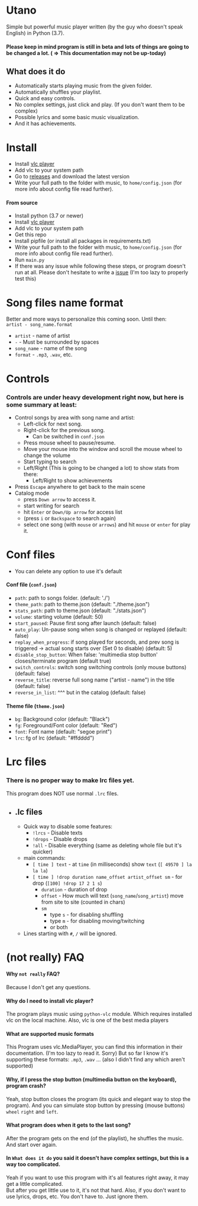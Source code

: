 # Utano
Simple but powerful music player written (by the guy who doesn't speak English) in Python (3.7).
#### Please keep in mind program is still in beta and lots of things are going to be changed a lot. ( => This documentation may not be up-today)
## What does it do
- Automatically starts playing music from the given folder.
- Automatically shuffles your playlist.
- Quick and easy controls.
- No complex settings, just click and play. (If you don't want them to be complex)
- Possible lyrics and some basic music visualization.
- And it has achievements.

# Install
- Install [vlc player](https://www.videolan.org/vlc/index.cs.html)
- Add vlc to your system path
- Go to [releases](https://github.com/TheNovi/Utano/releases) and download the latest version
- Write your full path to the folder with music, to `home/config.json` (for more info about config file read further).
#### From source
- Install python (3.7 or newer)
- Install [vlc player](https://www.videolan.org/vlc/index.cs.html)
- Add vlc to your system path
- Get this repo
- Install pipfile (or install all packages in requirements.txt)
- Write your full path to the folder with music, to `home/config.json` (for more info about config file read further).
- Run `main.py`
- If there was any issue while following these steps, or program doesn't run at all. Please don't hesitate to write a [issue](https://github.com/TheNovi/Utano/issues) (I'm too lazy to properly test this)

# Song files name format
Better and more ways to personalize this coming soon. Until then:<br>
`artist - song_name.format`
- `artist` - name of artist
- ` - ` - Must be surrounded by spaces
- `song_name` - name of the song
- `format` - `.mp3`, `.wav`, etc.

# Controls
### Controls are under heavy development right now, but here is some summary at least:
- Control songs by area with song name and artist:
    - Left-click for next song.
    - Right-click for the previous song.
        - Can be switched in `conf.json`
    - Press mouse wheel to pause/resume.
    - Move your mouse into the window and scroll the mouse wheel to change the volume
    - Start typing to search
    - Left/Right (This is going to be changed a lot) to show stats from there:
        - Left/Right to show achievements
- Press `Escape` anywhere to get back to the main scene  
- Catalog mode
    - press `Down arrow` to access it.
    - start writing for search
    - hit `Enter` or `Down/Up arrow` for access list
    - (press `i` or `Backspace` to search again)
    - select one song (with `mouse` or `arrows`) and hit `mouse` or `enter` for play it.

# Conf files
- You can delete any option to use it's default
#### Conf file (`conf.json`)
- `path`: path to songs folder. (default: './')
- `theme_path`: path to theme.json (default: "./theme.json")
- `stats_path`: path to theme.json (default: "./stats.json")
- `volume`: starting volume (default: 50)
- `start_paused`: Pause first song after launch (default: false)
- `auto_play`: Un-pause song when song is changed or replayed (default: false)
- `replay_when_progress`: if song played for <value> seconds, and prev song is triggered -> actual song starts over (Set 0 to disable) (default: 5)
- `disable_stop_button`: When false: 'multimedia stop button' closes/terminate program (default true)
- `switch_controls`: switch song switching controls (only mouse buttons) (default: false)
- `reverse_title`: reverse full song name ("artist - name") in the title (default: false)
- `reverse_in_list`: ^^^ but in the catalog (default: false)
#### Theme file (`theme.json`)
- `bg`: Background color (default: "Black")
- `fg`: Foreground/Font color (default: "Red")
- `font`: Font name (default: "segoe print")
- `lrc`: fg of lrc (default: "#ffdddd")

# Lrc files
### There is no proper way to make lrc files yet.<br>
This program does NOT use normal `.lrc` files.<br>
- ## .lc files
    -  Quick way to disable some features:
        - `!lrcs` - Disable texts
        - `!drops` - Disable drops
        - `!all` - Disable everything (same as deleting whole file but it's quicker)
    - main commands:
        - `[ time ] text` - at `time` (in milliseconds) show `text` (`[ 49570 ] la la la`)
        - `[ time ] !drop duration name_offset artist_offset sm` - for drop (`[100] !drop 17 2 1 s`)
            - `duration` - duration of drop
            - `offset` - How much will text (`song_name`/`song_artist`) move from site to site (counted in chars)
            - `sm`
                - type `s` - for disabling shuffling
                - type `m` - for disabling moving/twitching
                - or both
    - Lines starting with `#`, `/` will be ignored.
    
# (not really) FAQ 
#### Why `not really` FAQ?
Because I don't get any questions.
#### Why do I need to install vlc player?
The program plays music using `python-vlc` module. Which requires installed vlc on the local machine. Also, vlc is one of the best media players
#### What are supported music formats
This Program uses vlc.MediaPlayer, you can find this information in their documentation. (I'm too lazy to read it. Sorry)
But so far I know it's supporting these formats: `.mp3`, `.wav` ... (also I didn't find any which aren't supported)
#### Why, if I press the stop button (multimedia button on the keyboard), program crash?
Yeah, stop button closes the program (its quick and elegant way to stop the program). And you can simulate stop button by pressing (mouse buttons) `wheel` `right` and `left`.
#### What program does when it gets to the last song?
After the program gets on the end (of the playlist), he shuffles the music. And start over again.
#### In `What does it do` you said it doesn't have complex settings, but this is a way too complicated.
Yeah if you want to use this program with it's all features right away, it may get a little complicated.<br>
But after you get little use to it, it's not that hard.
Also, if you don't want to use lyrics, drops, etc. You don't have to. Just ignore them.
